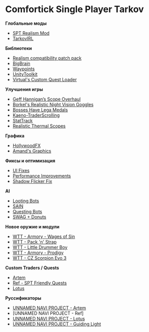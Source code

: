 # Comfortick Single Player Tarkov

**Глобальные моды** 
* [SPT Realism Mod](https://hub.sp-tarkov.com/files/file/606-spt-realism-mod/)
* [TarkovIRL](https://hub.sp-tarkov.com/files/file/2016-tarkovirl-weapons-handling-mod/)

**Библиотеки**
* [Realism compatibility patch pack](https://hub.sp-tarkov.com/files/file/1687-realism-compatibility-patch-pack/)
* [BigBrain](https://hub.sp-tarkov.com/files/file/1219-bigbrain/)
* [Waypoints](https://hub.sp-tarkov.com/files/file/1119-waypoints-expanded-navmesh/)
* [UnityToolkit](https://hub.sp-tarkov.com/files/file/1976-unitytoolkit/)
* [Virtual's Custom Quest Loader](https://hub.sp-tarkov.com/files/file/885-virtual-s-custom-quest-loader/)

**Улучшения игры**
* [Geff Hannigan’s Scope Overhaul](https://hub.sp-tarkov.com/files/file/2638-scope-and-red-dot-sight-overhaul-by-geff-hannigan-update-by-murasame/)
* [Borkel's Realistic Night Vision Goggles](https://hub.sp-tarkov.com/files/file/1303-borkel-s-realistic-night-vision-goggles-nvgs-and-t-7/)
* [Bosses Have Lega Medals](https://hub.sp-tarkov.com/files/file/2109-bosses-have-lega-medals/)
* [Kaeno-TraderScrolling](https://hub.sp-tarkov.com/files/file/1508-kaeno-traderscrolling/)
* [StatTrack](https://hub.sp-tarkov.com/files/file/2501-stattrack/)
* [Realistic Thermal Scopes](https://hub.sp-tarkov.com/files/file/2680-realistic-thermal-scopes/)

**Графика**
* [HollywoodFX](https://hub.sp-tarkov.com/files/file/2683-hollywoodfx/)
* [Amand's Graphics](https://hub.sp-tarkov.com/files/file/813-amands-s-graphics/)

**Фиксы и оптимизация**
* [UI Fixes](https://hub.sp-tarkov.com/files/file/1860-ui-fixes)
* [Performance Improvements](https://hub.sp-tarkov.com/files/file/2505-performance-improvements/)
* [Shadow Flicker Fix](https://hub.sp-tarkov.com/files/file/2214-shadow-flicker-fix/)

**AI**
* [Looting Bots](https://hub.sp-tarkov.com/files/file/1096-looting-bots/)
* [SAIN](https://hub.sp-tarkov.com/files/file/1062-sain-solarint-s-ai-modifications-full-ai-combat-system-replacement/)
* [Questing Bots](https://hub.sp-tarkov.com/files/file/1534-questing-bots/)
* [SWAG + Donuts](https://hub.sp-tarkov.com/files/file/878-swag-donuts-dynamic-spawn-waves-and-custom-spawn-points/)

**Новое оружие и модули**
* [WTT - Armory - Wages of Sin](https://hub.sp-tarkov.com/files/file/2589-wtt-armory-wages-of-sin/)
* [WTT - Pack 'n' Strap](https://hub.sp-tarkov.com/files/file/1790-wtt-pack-n-strap/)
* [WTT - Little Drummer Boy](https://hub.sp-tarkov.com/files/file/1818-wtt-little-drummer-boy/)
* [WTT - Armory - Prodigy](https://hub.sp-tarkov.com/files/file/2564-wtt-armory-prodigy/)
* [WTT - CZ Scorpion Evo 3](https://hub.sp-tarkov.com/files/file/1901-wtt-cz-scorpion-evo-3/)

**Custom Traders / Quests**
* [Artem](https://hub.sp-tarkov.com/files/file/1410-artem/)
* [Ref - SPT Friendly Quests](https://hub.sp-tarkov.com/files/file/2108-ref-spt-friendly-quests)
* [Lotus](https://hub.sp-tarkov.com/files/file/1717-lotus/)

**Руссификаторы**
* [UNNAMED NAVI PROJECT - Artem]()
* [UNNAMED NAVI PROJECT - Ref]
* [UNNAMED NAVI PROJECT - Lotus]()
* [UNNAMED NAVI PROJECT - Guiding Light]()


